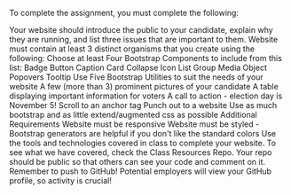 To complete the assignment, you must complete the following:

Your website should introduce the public to your candidate, explain why they are running, and list three issues that are important to them.
Website must contain at least 3 distinct organisms that you create using the following:
Choose at least Four Bootstrap Components to include from this list:
Badge
Button
Caption
Card
Collapse
Icon
List Group
Media Object
Popovers
Tooltip
Use Five Bootstrap Utilities to suit the needs of your website
A few (more than 3) prominent pictures of your candidate
A table displaying important information for voters
A call to action - election day is November 5!
Scroll to an anchor tag
Punch out to a website
Use as much bootstrap and as little extend/augmented css as possible
Additional Requirements
Website must be responsive
Website must be styled - Bootstrap generators are helpful if you don't like the standard colors
Use the tools and technologies covered in class to complete your website. To see what we have covered, check the Class Resources Repo.
Your repo should be public so that others can see your code and comment on it.
Remember to push to GitHub!
Potential employers will view your GitHub profile, so activity is crucial!